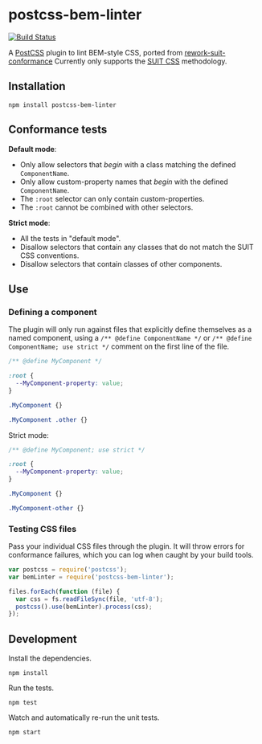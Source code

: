 # postcss-bem-linter

[![Build Status](https://secure.travis-ci.org/necolas/postcss-bem-linter.png?branch=master)](http://travis-ci.org/necolas/postcss-bem-linter)

A [PostCSS](https://github.com/postcss/postcss) plugin to lint BEM-style CSS,
ported from [rework-suit-conformance](https://github.com/suitcss/rework-suit-conformance)
Currently only supports the [SUIT CSS](https://github.com/suitcss/suit) methodology.

## Installation

```
npm install postcss-bem-linter
```

## Conformance tests

**Default mode**:

* Only allow selectors that *begin* with a class matching the defined `ComponentName`.
* Only allow custom-property names that *begin* with the defined `ComponentName`.
* The `:root` selector can only contain custom-properties.
* The `:root` cannot be combined with other selectors.

**Strict mode**:

* All the tests in "default mode".
* Disallow selectors that contain any classes that do not match the SUIT CSS conventions.
* Disallow selectors that contain classes of other components.

## Use

### Defining a component

The plugin will only run against files that explicitly define themselves as a
named component, using a `/** @define ComponentName */` or `/** @define
ComponentName; use strict */` comment on the first line of the file.

```css
/** @define MyComponent */

:root {
  --MyComponent-property: value;
}

.MyComponent {}

.MyComponent .other {}
```

Strict mode:

```css
/** @define MyComponent; use strict */

:root {
  --MyComponent-property: value;
}

.MyComponent {}

.MyComponent-other {}
```

### Testing CSS files

Pass your individual CSS files through the plugin. It will throw errors for
conformance failures, which you can log when caught by your build tools.

```js
var postcss = require('postcss');
var bemLinter = require('postcss-bem-linter');

files.forEach(function (file) {
  var css = fs.readFileSync(file, 'utf-8');
  postcss().use(bemLinter).process(css);
});
```

## Development

Install the dependencies.

```
npm install
```

Run the tests.

```
npm test
```

Watch and automatically re-run the unit tests.

```
npm start
```
